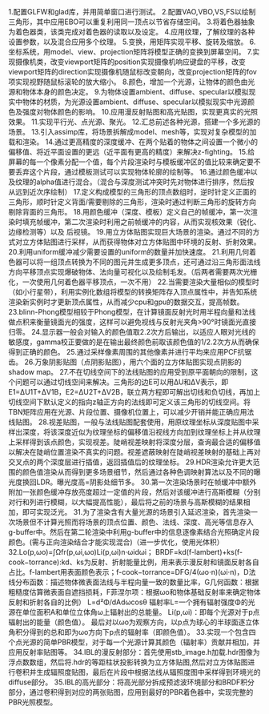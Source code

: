1.配置GLFW和glad库，并用简单窗口进行测试。
2.配置VAO,VBO,VS,FS以绘制三角形，其中应用EBO可以重复利用同一顶点以节省存储空间。
3.将着色器抽象为着色器类，该类完成对着色器的读取以及设定。
4.应用纹理，了解纹理的各种设置参数，以及混合应用多个纹理。
5.变换，用矩阵实现平移、旋转及缩放。
6.坐标系统，用model、view、projection矩阵将模型正确的变换到屏幕空间。
7.实现摄像机类，改变viewport矩阵的position实现摄像机响应键盘的平移，改变viewport矩阵的direction实现摄像机随鼠标改变朝向，改变projection矩阵的fov项实现视野随鼠标滚轮的放大缩小。
8.颜色，增加一个光源，让物体的颜色由光源和物体本身的颜色决定。
9.为物体设置ambient、diffuse、specular以模拟现实中物体的材质，为光源设置ambient、diffuse、specular以模拟现实中光源颜色及强度对物体颜色的影响。
10.应用漫反射贴图和高光贴图，实现更真实的光照效果。
11.实现平行光、点光源、聚光。
12.汇总前述各种光源，搭建一个多光源的场景。
13.引入assimp库，将场景拆解成model、mesh等，实现对复杂模型的加载和渲染。
14.通过更高精度的深度缓冲、在两个贴着的物体之间设置一个微小的偏移值、将近平面设置的更远（近平面有更高的精度）来解决z-fighting。
15.给屏幕的每一个像素分配一个值，每个片段渲染时与模板缓冲区的值比较来确定要不要丢弃这个片段，通过模板测试可以实现物体轮廓的绘制等。
16.通过颜色缓冲以及纹理的alpha值进行混合。（混合与深度测试冲突时先对物体进行排序，然后按从远到近次序绘制）
17.定义构成模型的三角形的顶点数组时，逆时针定义正面的三角形，顺时针定义背面/需要剔除的三角形，渲染时通过判断三角形的旋转方向剔除背面的三角形。
18.用颜色缓冲（深度、模板）定义自己的帧缓冲，第一次渲染时填充帧缓冲，第二次渲染时利用之前帧缓冲的内容，从而实现核效果（锐化、边缘检测等）以及
后视镜。
19.用立方体贴图实现巨大场景的渲染。通过不同的方式对立方体贴图进行采样，从而获得物体对立方体贴图中环境的反射、折射效果。
20.利用uniform缓冲减少需要设置的uniform的数量并加快速度。
21.利用几何着色器可以将一组顶点转换为不同的图元并生成更多顶点，还可通过沿三角形面法线方向平移顶点实现爆破物体、法向量可视化以及绘制毛发。（后两者需要两次光栅化，一次使用几何着色器平移顶点，一次不用）
22.当需要渲染大量相似的模型时（如小行星带），利用实例化数组将模型的转换矩阵存入顶点属性中，并告知系统渲染新实例时才更新顶点属性，从而减少cpu和gpu的数据交互，提高帧数。
23.blinn-Phong模型相较于Phong模型，在计算镜面反射光时用半程向量和法线做点积来衡量镜面光的强度，这样可以避免视线与反射光夹角>90°时镜面光直接归零。
24.显示器一般会对输入的颜色值取2.2次方后输出，以适应人眼对光线的敏感度，gamma校正要做的是在输出最终颜色前取该颜色值的1/2.2次方从而确保得到正确的颜色。
25.通过采样像素周围的其他像素并进行平均来应用PCF抗锯齿。
26.万象阴影贴图（点阴影贴图），用六个面的立方体贴图实现点阴影的shadow map。
27.不在切线空间下的法线贴图的应用受到原平面朝向的限制，这个问题可以通过切线空间来解决。三角形的边E可以用ΔU和ΔV表示，即E1=ΔU1T+ΔV1B，E2=ΔU2T+ΔV2B，联立两方程即可解出切线和负切线，再加上切线空间下默认定义的指向z轴正方向的法线即可定义该三角形的切线空间。将TBN矩阵应用在光源、片段位置、摄像机位置上，可以减少开销并能正确应用法线贴图。
28.视差贴图，一般与法线贴图配套使用，用原纹理坐标从深度贴图中采样出深度，将该深度近似为纹理坐标的偏移值沿视线方向加到纹理坐标上并从纹理上采样得到该点颜色，实现视差。陡峭视差映射将深度分层，查询最合适的偏移值以解决在陡峭位置渲染不真实的问题。视差遮蔽映射在陡峭视差映射的基础上再对交叉点的两个深度层进行插值，返回插值后的纹理坐标。
29.HDR渲染允许更大范围的颜色值渲染从而得到更多场景细节，然后通过各种色调映射算法以及不同的曝光度换回LDR。曝光度高=阴影处细节多。
30.第一次渲染场景时在帧缓冲中额外附加一张颜色缓冲存放亮度超过一定值的片段，然后对该缓冲进行高斯模糊（分别对行和列进行模糊，以大幅提高性能），最后将之前的场景与高斯模糊的结果相加，即可实现泛光。
31.为了渲染含有大量光源的场景引入延迟渲染，首先渲染一次场景但不计算光照而将场景的顶点位置、颜色、法线、深度、高光等信息存入g-buffer中。然后在第二轮渲染中利用g-buffer中的信息逐像素结合光照确定片段颜色。(需与正向渲染结合才能实现混合)（进一步优化，使用光体积）
32.Lo(p,ωo)=∫Ωfr(p,ωi,ωo)Li(p,ωi)n⋅ωidωi；
BRDF=kd(f-lambert)+ks(f-cook−torrance):kd、ks为反射、折射能量比例，用来表示漫反射和镜面反射各自占比。f-lambert用表面颜色表示；f-cook−torrance=DFG/4(ωo⋅n)(ωi⋅n)，D法线分布函数：描述物体微表面法线与半程向量一致的数量比率，G几何函数：根据粗糙度估算微表面自遮挡损耗，F菲涅尔项：根据ωo和物体基础反射率来确定物体反射和折射各自的比例）
L=d²Φ/dAdωcosθ
辐射率L=一个拥有辐射强度Φ的光源在单位面积A和单位立体角ω上辐射出的总能量。
Li(p,ωi)：即每个光源对于p点辐射出的能量（颜色值）。
最后对以ωo为观察方向，以p点为球心的半球面逐立体角积分得到的总和即为ωo方向下p点的辐射率（即颜色值）。
33.实现一个包含四个点光源的简单PBR模型，对于每一个光源计算其颜色（辐射率）贡献并相加，并应用反射率贴图等。
34.IBL的漫反射部分：首先使用stb_image.h加载.hdr图像为浮点数数组，然后将.hdr的等距柱状投影转换为立方体贴图,然后对立方体贴图进行卷积并生成辐照度贴图，最后在片段中根据法线从辐照度图中采样得到环境光的diffuse部分。
35.IBL的高光部分：将高光部分拆成预滤波环境部分和BRDF积分部分，通过卷积得到对应的两张贴图，应用到最好的PBR着色器中，实现完整的PBR光照模型。